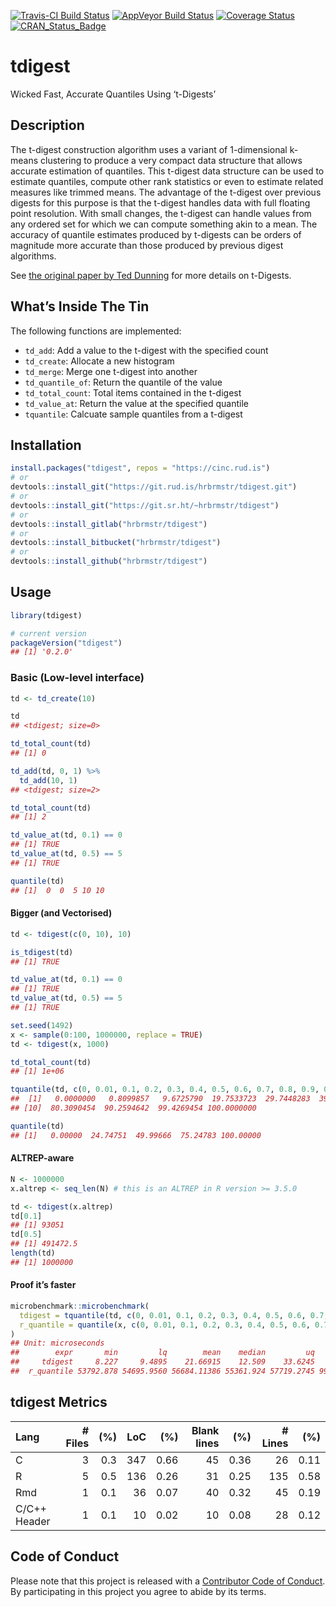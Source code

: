 
[![Travis-CI Build
Status](https://travis-ci.org/hrbrmstr/tdigest.svg?branch=master)](https://travis-ci.org/hrbrmstr/tdigest)
[![AppVeyor Build
Status](https://ci.appveyor.com/api/projects/status/github/hrbrmstr/tdigest?branch=master&svg=true)](https://ci.appveyor.com/project/hrbrmstr/tdigest)
[![Coverage
Status](https://codecov.io/gh/hrbrmstr/tdigest/branch/master/graph/badge.svg)](https://codecov.io/gh/hrbrmstr/tdigest)
[![CRAN\_Status\_Badge](https://www.r-pkg.org/badges/version/tdigest)](https://cran.r-project.org/package=tdigest)

# tdigest

Wicked Fast, Accurate Quantiles Using ‘t-Digests’

## Description

The t-digest construction algorithm uses a variant of 1-dimensional
k-means clustering to produce a very compact data structure that allows
accurate estimation of quantiles. This t-digest data structure can be
used to estimate quantiles, compute other rank statistics or even to
estimate related measures like trimmed means. The advantage of the
t-digest over previous digests for this purpose is that the t-digest
handles data with full floating point resolution. With small changes,
the t-digest can handle values from any ordered set for which we can
compute something akin to a mean. The accuracy of quantile estimates
produced by t-digests can be orders of magnitude more accurate than
those produced by previous digest algorithms.

See [the original paper by Ted
Dunning](https://raw.githubusercontent.com/tdunning/t-digest/master/docs/t-digest-paper/histo.pdf)
for more details on t-Digests.

## What’s Inside The Tin

The following functions are implemented:

  - `td_add`: Add a value to the t-digest with the specified count
  - `td_create`: Allocate a new histogram
  - `td_merge`: Merge one t-digest into another
  - `td_quantile_of`: Return the quantile of the value
  - `td_total_count`: Total items contained in the t-digest
  - `td_value_at`: Return the value at the specified quantile
  - `tquantile`: Calcuate sample quantiles from a t-digest

## Installation

``` r
install.packages("tdigest", repos = "https://cinc.rud.is")
# or
devtools::install_git("https://git.rud.is/hrbrmstr/tdigest.git")
# or
devtools::install_git("https://git.sr.ht/~hrbrmstr/tdigest")
# or
devtools::install_gitlab("hrbrmstr/tdigest")
# or
devtools::install_bitbucket("hrbrmstr/tdigest")
# or
devtools::install_github("hrbrmstr/tdigest")
```

## Usage

``` r
library(tdigest)

# current version
packageVersion("tdigest")
## [1] '0.2.0'
```

### Basic (Low-level interface)

``` r
td <- td_create(10)

td
## <tdigest; size=0>

td_total_count(td)
## [1] 0

td_add(td, 0, 1) %>% 
  td_add(10, 1)
## <tdigest; size=2>

td_total_count(td)
## [1] 2

td_value_at(td, 0.1) == 0
## [1] TRUE
td_value_at(td, 0.5) == 5
## [1] TRUE

quantile(td)
## [1]  0  0  5 10 10
```

#### Bigger (and Vectorised)

``` r
td <- tdigest(c(0, 10), 10)

is_tdigest(td)
## [1] TRUE

td_value_at(td, 0.1) == 0
## [1] TRUE
td_value_at(td, 0.5) == 5
## [1] TRUE

set.seed(1492)
x <- sample(0:100, 1000000, replace = TRUE)
td <- tdigest(x, 1000)

td_total_count(td)
## [1] 1e+06

tquantile(td, c(0, 0.01, 0.1, 0.2, 0.3, 0.4, 0.5, 0.6, 0.7, 0.8, 0.9, 0.99, 1))
##  [1]   0.0000000   0.8099857   9.6725790  19.7533723  29.7448283  39.7544675  49.9966628  60.0235148  70.2067574
## [10]  80.3090454  90.2594642  99.4269454 100.0000000

quantile(td)
## [1]   0.00000  24.74751  49.99666  75.24783 100.00000
```

#### ALTREP-aware

``` r
N <- 1000000
x.altrep <- seq_len(N) # this is an ALTREP in R version >= 3.5.0

td <- tdigest(x.altrep)
td[0.1]
## [1] 93051
td[0.5]
## [1] 491472.5
length(td)
## [1] 1000000
```

#### Proof it’s faster

``` r
microbenchmark::microbenchmark(
  tdigest = tquantile(td, c(0, 0.01, 0.1, 0.2, 0.3, 0.4, 0.5, 0.6, 0.7, 0.8, 0.9, 0.99, 1)),
  r_quantile = quantile(x, c(0, 0.01, 0.1, 0.2, 0.3, 0.4, 0.5, 0.6, 0.7, 0.8, 0.9, 0.99, 1))
)
## Unit: microseconds
##        expr       min         lq        mean    median         uq       max neval cld
##     tdigest     8.227     9.4895    21.66915    12.509    33.6245    69.111   100  a 
##  r_quantile 53792.878 54695.9560 56684.11386 55361.924 57719.2745 99458.184   100   b
```

## tdigest Metrics

| Lang         | \# Files | (%) | LoC |  (%) | Blank lines |  (%) | \# Lines |  (%) |
| :----------- | -------: | --: | --: | ---: | ----------: | ---: | -------: | ---: |
| C            |        3 | 0.3 | 347 | 0.66 |          45 | 0.36 |       26 | 0.11 |
| R            |        5 | 0.5 | 136 | 0.26 |          31 | 0.25 |      135 | 0.58 |
| Rmd          |        1 | 0.1 |  36 | 0.07 |          40 | 0.32 |       45 | 0.19 |
| C/C++ Header |        1 | 0.1 |  10 | 0.02 |          10 | 0.08 |       28 | 0.12 |

## Code of Conduct

Please note that this project is released with a [Contributor Code of
Conduct](CONDUCT.md). By participating in this project you agree to
abide by its terms.
